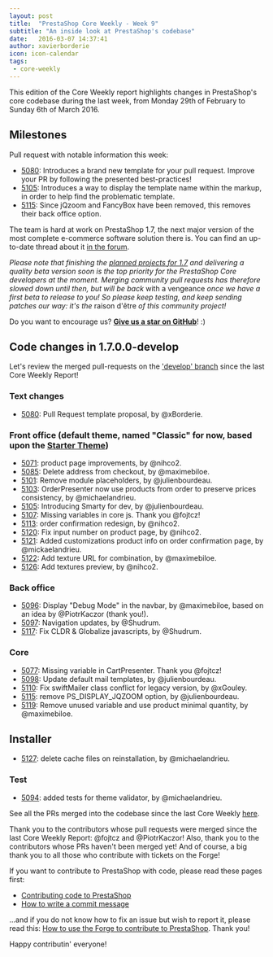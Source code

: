 ```yaml
---
layout: post
title:  "PrestaShop Core Weekly - Week 9"
subtitle: "An inside look at PrestaShop's codebase"
date:   2016-03-07 14:37:41
author: xavierborderie
icon: icon-calendar
tags:
 - core-weekly
---
```


This edition of the Core Weekly report highlights changes in PrestaShop's core codebase during the last week, from Monday 29th of February to Sunday 6th of March 2016.


## Milestones

Pull request with notable information this week:

 * [5080](https://github.com/PrestaShop/PrestaShop/pull/5080): Introduces a brand new template for your pull request. Improve your PR by following the presented best-practices!
 * [5105](https://github.com/PrestaShop/PrestaShop/pull/5105): Introduces a way to display the template name within the markup, in order to help find the problematic template.
 * [5115](https://github.com/PrestaShop/PrestaShop/pull/5115): Since jQzoom and FancyBox have been removed, this removes their back office option.
 

The team is hard at work on PrestaShop 1.7, the next major version of the most complete e-commerce software solution there is. You can find an up-to-date thread about it [in the forum](https://www.prestashop.com/forums/topic/480580-want-to-know-more-about-17/).

_Please note that finishing the [planned projects for 1.7](http://build.prestashop.com/news/meet-prestashop-team-prestashop-1-7/) and delivering a quality beta version soon is the top priority for the PrestaShop Core developers at the moment. Merging community pull requests has therefore slowed down until then, but will be back_ with a vengeance _once we have a first beta to release to you! So please keep testing, and keep sending patches our way: it's the_ raison d'être _of this community project!_

Do you want to encourage us? **[Give us a star on GitHub](https://github.com/PrestaShop/PrestaShop)**! :)


## Code changes in 1.7.0.0-develop

Let's review the merged pull-requests on the ['develop' branch](https://github.com/PrestaShop/PrestaShop/tree/develop) since the last Core Weekly Report!


### Text changes

 * [5080](https://github.com/PrestaShop/PrestaShop/pull/5080): Pull Request template proposal, by @xBorderie.
 

### Front office (default theme, named "Classic" for now, based upon the [Starter Theme](https://github.com/PrestaShop/PrestaShop/tree/develop/themes/classic))

 * [5071](https://github.com/PrestaShop/PrestaShop/pull/5071): product page improvements, by @nihco2.
 * [5085](https://github.com/PrestaShop/PrestaShop/pull/5085): Delete address from checkout, by @maximebiloe.
 * [5101](https://github.com/PrestaShop/PrestaShop/pull/5101): Remove module placeholders, by @julienbourdeau.
 * [5103](https://github.com/PrestaShop/PrestaShop/pull/5103): OrderPresenter now use products from order to preserve prices consistency, by @michaelandrieu.
 * [5105](https://github.com/PrestaShop/PrestaShop/pull/5105): Introducing Smarty for dev, by @julienbourdeau.
 * [5107](https://github.com/PrestaShop/PrestaShop/pull/5107): Missing variables in core js. Thank you @fojtcz!
 * [5113](https://github.com/PrestaShop/PrestaShop/pull/5113): order confirmation redesign, by @nihco2.
 * [5120](https://github.com/PrestaShop/PrestaShop/pull/5120): Fix input number on product page, by @nihco2.
 * [5121](https://github.com/PrestaShop/PrestaShop/pull/5121): Added customizations product info on order confirmation page, by @mickaelandrieu.
 * [5122](https://github.com/PrestaShop/PrestaShop/pull/5122): Add texture URL for combination, by @maximebiloe.
 * [5126](https://github.com/PrestaShop/PrestaShop/pull/5126): Add textures preview, by @nihco2.

 
### Back office

 * [5096](https://github.com/PrestaShop/PrestaShop/pull/5096): Display "Debug Mode" in the navbar, by @maximebiloe, based on an idea by @PiotrKaczor (thank you!).
 * [5097](https://github.com/PrestaShop/PrestaShop/pull/5097): Navigation updates, by @Shudrum.
 * [5117](https://github.com/PrestaShop/PrestaShop/pull/5117): Fix CLDR & Globalize javascripts, by @Shudrum.


### Core

 * [5077](https://github.com/PrestaShop/PrestaShop/pull/5077): Missing variable in CartPresenter. Thank you @fojtcz!
 * [5098](https://github.com/PrestaShop/PrestaShop/pull/5098): Update default mail templates, by @julienbourdeau.
 * [5110](https://github.com/PrestaShop/PrestaShop/pull/5110): Fix swiftMailer class conflict for legacy version, by @xGouley.
 * [5115](https://github.com/PrestaShop/PrestaShop/pull/5115): remove PS_DISPLAY_JQZOOM option, by @julienbourdeau.
 * [5119](https://github.com/PrestaShop/PrestaShop/pull/5119): Remove unused variable and use product minimal quantity, by @maximebiloe.
 
 
## Installer
 
 * [5127](https://github.com/PrestaShop/PrestaShop/pull/5127): delete cache files on reinstallation, by @michaelandrieu.
 
 
### Test
 
 * [5094](https://github.com/PrestaShop/PrestaShop/pull/5094): added tests for theme validator, by @michaelandrieu.
 

See all the PRs merged into the codebase since the last Core Weekly [here](https://github.com/PrestaShop/PrestaShop/pulls?utf8=%E2%9C%93&q=is%3Apr+is%3Amerged+merged%3A2016-02-29..2016-03-06+).

Thank you to the contributors whose pull requests were merged since the last Core Weekly Report: @fojtcz and @PiotrKaczor! Also, thank you to the contributors whose PRs haven't been merged yet! And of course, a big thank you to all those who contribute with tickets on the Forge!

If you want to contribute to PrestaShop with code, please read these pages first:

 * [Contributing code to PrestaShop](http://doc.prestashop.com/display/PS16/Contributing+code+to+PrestaShop)
 * [How to write a commit message](http://doc.prestashop.com/display/PS16/How+to+write+a+commit+message)

...and if you do not know how to fix an issue but wish to report it, please read this: [How to use the Forge to contribute to PrestaShop](http://doc.prestashop.com/display/PS16/How+to+use+the+Forge+to+contribute+to+PrestaShop). Thank you!

Happy contributin' everyone!

